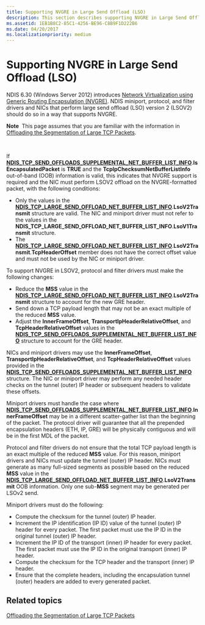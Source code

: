```yaml
---
title: Supporting NVGRE in Large Send Offload (LSO)
description: This section describes supporting NVGRE in Large Send Offload (LSO)
ms.assetid: 1EB1B8C2-85C1-4256-BE96-C8B9F1D222B6
ms.date: 04/20/2017
ms.localizationpriority: medium
---
```


# Supporting NVGRE in Large Send Offload (LSO)


NDIS 6.30 (Windows Server 2012) introduces [Network Virtualization using Generic Routing Encapsulation (NVGRE)](network-virtualization-using-generic-routing-encapsulation--nvgre--task-offload.md). NDIS miniport, protocol, and filter drivers and NICs that perform large send offload (LSO) version 2 (LSOV2) should do so in a way that supports NVGRE.

**Note**  This page assumes that you are familiar with the information in [Offloading the Segmentation of Large TCP Packets](offloading-the-segmentation-of-large-tcp-packets.md).

 

If [**NDIS\_TCP\_SEND\_OFFLOADS\_SUPPLEMENTAL\_NET\_BUFFER\_LIST\_INFO**](https://msdn.microsoft.com/library/windows/hardware/jj991957).**IsEncapsulatedPacket** is **TRUE** and the **TcpIpChecksumNetBufferListInfo** out-of-band (OOB) information is valid, this indicates that NVGRE support is required and the NIC must perform LSOV2 offload on the NVGRE-formatted packet, with the following conditions:

-   Only the values in the [**NDIS\_TCP\_LARGE\_SEND\_OFFLOAD\_NET\_BUFFER\_LIST\_INFO**](https://msdn.microsoft.com/library/windows/hardware/ff567882).**LsoV2Transmit** structure are valid. The NIC and miniport driver must not refer to the values in the **NDIS\_TCP\_LARGE\_SEND\_OFFLOAD\_NET\_BUFFER\_LIST\_INFO**.**LsoV1Transmit** structure.
-   The [**NDIS\_TCP\_LARGE\_SEND\_OFFLOAD\_NET\_BUFFER\_LIST\_INFO**](https://msdn.microsoft.com/library/windows/hardware/ff567882).**LsoV2Transmit**.**TcpHeaderOffset** member does not have the correct offset value and must not be used by the NIC or miniport driver.

To support NVGRE in LSOV2, protocol and filter drivers must make the following changes:

-   Reduce the **MSS** value in the [**NDIS\_TCP\_LARGE\_SEND\_OFFLOAD\_NET\_BUFFER\_LIST\_INFO**](https://msdn.microsoft.com/library/windows/hardware/ff567882).**LsoV2Transmit** structure to account for the new GRE header.
-   Send down a TCP payload length that may not be an exact multiple of the reduced **MSS** value.
-   Adjust the **InnerFrameOffset**, **TransportIpHeaderRelativeOffset**, and **TcpHeaderRelativeOffset** values in the [**NDIS\_TCP\_SEND\_OFFLOADS\_SUPPLEMENTAL\_NET\_BUFFER\_LIST\_INFO**](https://msdn.microsoft.com/library/windows/hardware/jj991957) structure to account for the GRE header.

NICs and miniport drivers may use the **InnerFrameOffset**, **TransportIpHeaderRelativeOffset**, and **TcpHeaderRelativeOffset** values provided in the [**NDIS\_TCP\_SEND\_OFFLOADS\_SUPPLEMENTAL\_NET\_BUFFER\_LIST\_INFO**](https://msdn.microsoft.com/library/windows/hardware/jj991957) structure. The NIC or miniport driver may perform any needed header checks on the tunnel (outer) IP header or subsequent headers to validate these offsets.

Miniport drivers must handle the case where [**NDIS\_TCP\_SEND\_OFFLOADS\_SUPPLEMENTAL\_NET\_BUFFER\_LIST\_INFO**](https://msdn.microsoft.com/library/windows/hardware/jj991957).**InnerFrameOffset** may be in a different scatter-gather list than the beginning of the packet. The protocol driver will guarantee that all the prepended encapsulation headers (ETH, IP, GRE) will be physically contiguous and will be in the first MDL of the packet.

Protocol and filter drivers do not ensure that the total TCP payload length is an exact multiple of the reduced **MSS** value. For this reason, miniport drivers and NICs must update the tunnel (outer) IP header. NICs must generate as many full-sized segments as possible based on the reduced **MSS** value in the [**NDIS\_TCP\_LARGE\_SEND\_OFFLOAD\_NET\_BUFFER\_LIST\_INFO**](https://msdn.microsoft.com/library/windows/hardware/ff567882).**LsoV2Transmit** OOB information. Only one sub-**MSS** segment may be generated per LSOv2 send.

Miniport drivers must do the following:

-   Compute the checksum for the tunnel (outer) IP header.
-   Increment the IP identification (IP ID) value of the tunnel (outer) IP header for every packet. The first packet must use the IP ID in the original tunnel (outer) IP header.
-   Increment the IP ID of the transport (inner) IP header for every packet. The first packet must use the IP ID in the original transport (inner) IP header.
-   Compute the checksum for the TCP header and the transport (inner) IP header.
-   Ensure that the complete headers, including the encapsulation tunnel (outer) headers are added to every generated packet.

## Related topics


[Offloading the Segmentation of Large TCP Packets](offloading-the-segmentation-of-large-tcp-packets.md)

 

 






